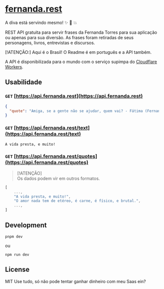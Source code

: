 # [fernanda.rest](https://fernanda.rest)

A diva está servindo mesmo! :sparkles: :microphone: :boom: 

REST API gratuita para servir frases da Fernanda Torres para sua aplicação ou apenas para sua diversão.
As frases foram retiradas de seus personagens, livros, entrevistas e discursos. 

[!ATENÇÃO:] Aqui é o Brasil! O Readme é em português e a API também. 

A API é disponibilizada para o mundo com o serviço supimpa do [Cloudflare Workers](https://workers.cloudflare.com/).

## Usabilidade

### `GET` [https://api.fernanda.rest](https://api.fernanda.rest)

```json
{
  "quote": "Amiga, se a gente não se ajudar, quem vai? - Fátima (Fernanda Torres) - Tapas e Beijos"
}
```

### `GET` [https://api.fernanda.rest/text](https://api.fernanda.rest/text)

```text
⁠A vida presta, e muito!
```

### `GET` [https://api.fernanda.rest/quotes](https://api.fernanda.rest/quotes)

> [!ATENÇÃO]  
> Os dados podem vir em outros formatos.

```ts
[
    ...,
    "⁠A vida presta, e muito!",
    "O amor nada tem de etéreo, é carne, é físico, e brutal.",
    ...,
]
```

## Development

```shell
pnpm dev 
```
ou 

```node
npm run dev 
```

## License

MIT 
Use tudo, só não pode tentar ganhar dinheiro com meu Saas ein? 



